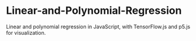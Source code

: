 # Linear-and-Polynomial-Regression
Linear and polynomial regression in JavaScript, with TensorFlow.js and p5.js for visualization.
